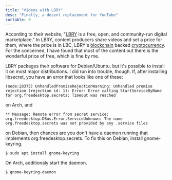 ```yaml
---
title: "Videos with LBRY"
desc: "Finally, a decent replacement for YouTube"
sortable: 0
---
```


According to their website, "[LBRY](https://lbry.io/) is a free, open, and community-run digital marketplace." In LBRY, content producers share videos and set a price for them, where the price is in LBC, LBRY's [blockchain](https://en.wikipedia.org/wiki/Blockchain) backed [cryptocurrency](https://en.wikipedia.org/wiki/Cryptocurrency). For the concerned, I have found that most of the content out there is the wonderful price of free, which is fine by me.

LBRY packages their software for Debian/Ubuntu, but it's possible to install it on most major distributions. I did run into trouble, though. If, after installing libsecret, you have an error that looks like one of these:
```
(node:28375) UnhandledPromiseRejectionWarning: Unhandled promise rejection (rejection id: 1): Error: Error calling StartServiceByName for org.freedesktop.secrets: Timeout was reached
```
on Arch, and
```
** Message: Remote error from secret service: org.freedesktop.DBus.Error.ServiceUnknown: The name org.freedesktop.secrets was not provided by any .service files
```
on Debian, then chances are you don't have a daemon running that implements org.freedesktop.secrets. To fix this on Debian, install gnome-keyring.
```
$ sudo apt install gnome-keyring
```
On Arch, additionaly start the daemon.
```
$ gnome-keyring-daemon
```
